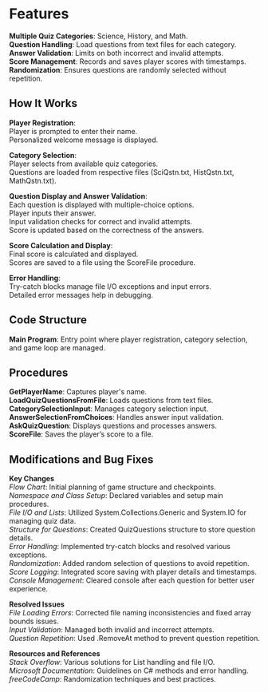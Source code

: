 # Features 

**Multiple Quiz Categories**: Science, History, and Math.
<br>
**Question Handling**: Load questions from text files for each category.
<br>
**Answer Validation**: Limits on both incorrect and invalid attempts.
<br>
**Score Management**: Records and saves player scores with timestamps.
<br>
**Randomization**: Ensures questions are randomly selected without repetition.

## How It Works

**Player Registration**:
<br>
Player is prompted to enter their name.
<br>
Personalized welcome message is displayed.

**Category Selection**:
<br>
Player selects from available quiz categories.
<br>
Questions are loaded from respective files (SciQstn.txt, HistQstn.txt, MathQstn.txt).

**Question Display and Answer Validation**:
<br>
Each question is displayed with multiple-choice options.
<br>
Player inputs their answer.
<br>
Input validation checks for correct and invalid attempts.
<br>
Score is updated based on the correctness of the answers.

**Score Calculation and Display**:
<br>
Final score is calculated and displayed.
<br>
Scores are saved to a file using the ScoreFile procedure.

**Error Handling**:
<br>
Try-catch blocks manage file I/O exceptions and input errors.
<br>
Detailed error messages help in debugging.

## Code Structure

**Main Program**: Entry point where player registration, category selection, and game loop are managed.

## Procedures

**GetPlayerName**: Captures player's name.
<br>
**LoadQuizQuestionsFromFile**: Loads questions from text files.
<br>
**CategorySelectionInput**: Manages category selection input.
<br>
**AnswerSelectionFromChoices**: Handles answer input validation.
<br>
**AskQuizQuestion**: Displays questions and processes answers.
<br>
**ScoreFile**: Saves the player’s score to a file.

## Modifications and Bug Fixes

**Key Changes**
<br>
*Flow Chart*: Initial planning of game structure and checkpoints.
<br>
*Namespace and Class Setup*: Declared variables and setup main procedures.
<br>
*File I/O and Lists*: Utilized System.Collections.Generic and System.IO for managing quiz data.
<br>
*Structure for Questions*: Created QuizQuestions structure to store question details.
<br>
*Error Handling*: Implemented try-catch blocks and resolved various exceptions.
<br>
*Randomization*: Added random selection of questions to avoid repetition.
<br>
*Score Logging*: Integrated score saving with player details and timestamps.
<br>
*Console Management*: Cleared console after each question for better user experience.

**Resolved Issues**
<br>
*File Loading Errors*: Corrected file naming inconsistencies and fixed array bounds issues.
<br>
*Input Validation*: Managed both invalid and incorrect attempts.
<br>
*Question Repetition*: Used .RemoveAt method to prevent question repetition.

**Resources and References**
<br>
*Stack Overflow*: Various solutions for List handling and file I/O.
<br>
*Microsoft Documentation*: Guidelines on C# methods and error handling.
<br>
*freeCodeCamp*: Randomization techniques and best practices.
